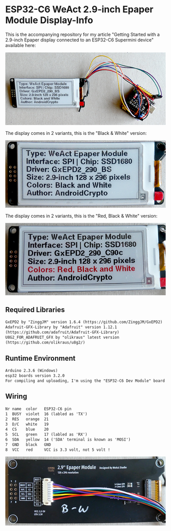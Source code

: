 # ESP32-C6 WeAct 2.9-inch Epaper Module Display-Info

This is the accompanying repository for my article "Getting Started with a 2.9-inch Epaper display connected to an ESP32-C6 Supermini device" available here:

![Image 1](./images/esp32_c6_epaper_04_600w.png)

The display comes in 2 variants, this is the "Black & White" version:

![Image 2](./images/esp32_c6_epaper_02_600w.png)

The display comes in 2 variants, this is the "Red, Black & White" version:

![Image 3](./images/esp32_c6_epaper_01_600w.png)

## Required Libraries
````plaintext
GxEPD2 by "ZinggJM" version 1.6.4 (https://github.com/ZinggJM/GxEPD2)
Adafruit-GFX-Library by "Adafruit" version 1.12.1 (https://github.com/adafruit/Adafruit-GFX-Library)
U8G2_FOR_ADAFRUIT_GFX by "olikraus" latest version (https://github.com/olikraus/u8g2/)
````

## Runtime Environment
````plaintext
Arduino 2.3.6 (Windows)
esp32 boards version 3.2.0
For compiling and uploading, I'm using the "ESP32-C6 Dev Module" board
````

## Wiring
````plaintext
Nr name  color   ESP32-C6 pin
1  BUSY  violet  16 (labled as 'TX')
2  RES   orange  21
3  D/C   white   19
4  CS    blue    20
5  SCL   green   17 (labled as 'RX')
6  SDA   yellow  14 ('SDA' terminal is known as 'MOSI')
7  GND   black   GND
8  VCC   red     VCC is 3.3 volt, not 5 volt !
````
![Image 3](./images/esp32_c6_epaper_03_600w.png)
